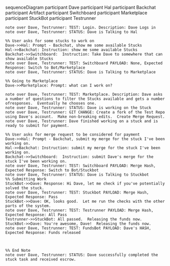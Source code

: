 sequenceDiagram
    participant Dave
    participant Hal
    participant Backchat
    participant Artifact
    participant Switchboard
    participant Marketplace
    participant StuckBot
    participant Testrunner


    note over Dave, Testrunner: TEST: Login. Description: Dave Logs in
    note over Dave, Testrunner: STATUS: Dave is Talking to Hal

    %% User asks for some stucks to work on
    Dave->>Hal: Prompt - Backchat, show me some available Stucks
    Hal->>Backchat: Instruction: show me some available Stucks
    Backchat->>Switchboard:  Instruction: Take Dave to somewhere that can show available Stucks
    note over Dave, Testrunner: TEST: Switchboard PAYLOAD: None, Expected Response: Switch to Bot/Marketplace
    note over Dave, Testrunner: STATUS: Dave is Talking to Marketplace   

    %% Going to Marketplace
    Dave->>Marketplace: Prompt: what can I work on?

    note over Dave, Testrunner: TEST: Marketplace. Description: Dave asks a number of questions to filter the Stucks available and gets a number ofresponses.  Eventually he chooses one.
    note over Dave, Testrunner: STATUS: Dave is working on the Stuck   
    note over Dave, Testrunner: GIT CHANGE: Create a fork of the Test Repo using Dave's account.  Make non-breaking edits.  Create Merge Request.
    note over Dave, Testrunner: Dave finished working on a stuck and is ready to submit for payment.

    %% User asks for merge request to be considered for payment
    Dave->>Hal: Prompt - Backchat, submit my merge for the stuck I've been working on.
    Hal->>Backchat: Instruction: submit my merge for the stuck I've been working on.
    Backchat->>Switchboard:  Instruction: submit Dave's merge for the stuck I've been working on.
    note over Dave, Testrunner: TEST: Switchboard PAYLOAD: Merge Hash, Expected Response: Switch to Bot/Stuckbot
    note over Dave, Testrunner: STATUS: Dave is Talking to Stuckbot   
    %% Submitting Work
    StuckBot->>Dave: Response: Hi Dave, let me check if you've potentially solved the stuck.
    note over Dave, Testrunner: TEST: Stuckbot PAYLOAD: Merge Hash, Expected Response: Pass
    StuckBot->>Dave: OK, looks good.  Let me run the checks with the other parts of the system.
    note over Dave, Testrunner: TEST: Testrunner PAYLOAD: Merge Hash, Expected Response: All Pass    
    Testrunner->>StuckBot: All passed.  Releasing the funds now.
    StuckBot->>Dave: You're awesome, Dave!  Releasing the funds now.
    note over Dave, Testrunner: TEST: FundsBot PAYLOAD: Dave's HASH, Expected Response: Funds released
    


    %% End Note
    note over Dave, Testrunner: STATUS: Dave successfully completed the stuck task and received escrow.